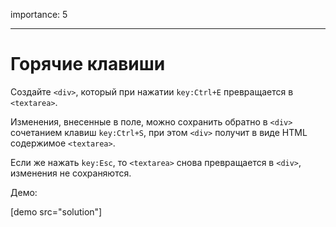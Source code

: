 importance: 5

---

# Горячие клавиши

Создайте `<div>`, который при нажатии `key:Ctrl+E` превращается в `<textarea>`.

Изменения, внесенные в поле, можно сохранить обратно в `<div>` сочетанием клавиш `key:Ctrl+S`, при этом `<div>` получит в виде HTML содержимое `<textarea>`.

Если же нажать `key:Esc`, то `<textarea>` снова превращается в `<div>`, изменения не сохраняются.

Демо:

[demo src="solution"]

